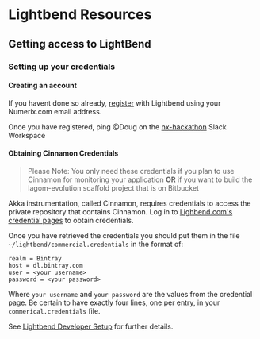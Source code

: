 # Lightbend Resources

## Getting access to LightBend

### Setting up your credentials

#### Creating an account
If you havent done so already, [register](https://www.lightbend.com/account/register) with Lightbend using your Numerix.com email address.

Once you have registered, ping @Doug on the [nx-hackathon](https://nx-hackathon.slack.com) Slack Workspace

#### Obtaining Cinnamon Credentials

> Please Note:  You only need these credentials if you plan to use Cinnamon for monitoring your application **OR** if you want to build the lagom-evolution scaffold project that is on Bitbucket


Akka instrumentation, called Cinnamon, requires credentials to access the private repository that contains Cinnamon.
Log in to [Lighbend.com's credential pages](https://www.lightbend.com/product/lightbend-reactive-platform/credentials) to obtain credentials.

Once you have retrieved the credentials you should put them in the file `~/lightbend/commercial.credentials` in the format of:
```
realm = Bintray
host = dl.bintray.com
user = <your username>
password = <your password>
```
Where `your username` and `your password` are the values from the credential page. Be certain to have exactly four
 lines, one per entry, in your `commerical.credentials` file.

See [Lightbend Developer Setup](https://developer.lightbend.com/docs/reactive-platform/2.0/setup/setup-sbt.html) for further details.
